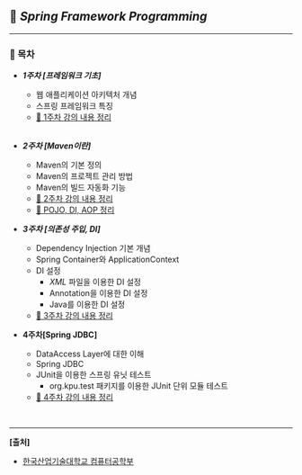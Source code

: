 ## **📔 *Spring Framework Programming***

***

### **📖 목차**<br> 

- ***1주차 [프레임워크 기초]***

  - 웹 애플리케이션 아키텍처 개념
  - 스프링 프레임워크 특징
  - [📃 1주차 강의 내용 정리](https://github.com/Lee-HyeongSeok/Framework_Programming/blob/master/%EC%88%98%EC%97%85%EB%82%B4%EC%9A%A9/1%EC%A3%BC%EC%B0%A8/Spring%20Framework%20%231%EC%A3%BC%EC%B0%A8%20%EA%B0%95%EC%9D%98.md) 

  <br> 

- ***2주차 [Maven이란]***
  
  - Maven의 기본 정의
  - Maven의 프로젝트 관리 방법
  - Maven의 빌드 자동화 기능
  - [📃 2주차 강의 내용 정리](https://github.com/Lee-HyeongSeok/Framework_Programming/blob/master/%EC%88%98%EC%97%85%EB%82%B4%EC%9A%A9/2%EC%A3%BC%EC%B0%A8/Maven%EC%9D%B4%EB%9E%80.md)
  - [📃 POJO, DI, AOP 정리](https://github.com/Lee-HyeongSeok/Framework_Programming/blob/master/%EC%88%98%EC%97%85%EB%82%B4%EC%9A%A9/2%EC%A3%BC%EC%B0%A8/POJO%2C%20DI%2C%20AOP.md)<br> 
  
- ***3주차 [의존성 주입, DI]***

  - Dependency Injection 기본 개념
  - Spring Container와 ApplicationContext
  - DI 설정
    - *XML* 파일을 이용한 DI 설정
    - Annotation을 이용한 DI 설정
    - Java를 이용한 DI 설정
  - [📃 3주차 강의 내용 정리](https://github.com/Lee-HyeongSeok/Framework_Programming/blob/master/%EC%88%98%EC%97%85%EB%82%B4%EC%9A%A9/3%EC%A3%BC%EC%B0%A8/%EC%9D%98%EC%A1%B4%EC%84%B1%20%EC%A3%BC%EC%9E%85(DI%2C%20Dependency%20Injection).md)<br> 
  
- **4주차[Spring JDBC]**

  - DataAccess Layer에 대한 이해
  - Spring JDBC
  - JUnit을 이용한 스프링 유닛 테스트 
    - org.kpu.test 패키지를 이용한 JUnit 단위 모듈 테스트
  - [📃 <u>4주차 강의 내용 정리</u>](https://github.com/Lee-HyeongSeok/Framework_Programming/blob/master/%EC%88%98%EC%97%85%EB%82%B4%EC%9A%A9/4%EC%A3%BC%EC%B0%A8/%EC%8A%A4%ED%94%84%EB%A7%81%20JDBC.md)<br> 

  

<br> 

***

**[출처]**

- [한국산업기술대학교 컴퓨터공학부](http://www.kpu.ac.kr/index.do?sso=ok)

  